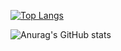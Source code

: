 [![Top Langs](https://github-readme-stats.vercel.app/api/top-langs/?username=ivanhrabcak&hide=java,css,html,PLpgSQL&langs_count=6&layout=compact)](https://github.com/anuraghazra/github-readme-stats)

![Anurag's GitHub stats](https://github-readme-stats.vercel.app/api?username=ivanhrabcak&show_icons=true&count_private=true)
